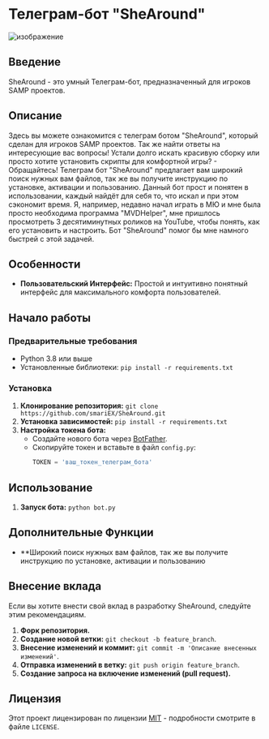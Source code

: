 # Телеграм-бот "SheAround"
![изображение](https://postimg.cc/0br0ym5F)
## Введение

SheAround - это умный Телеграм-бот, предназначенный для игроков SAMP проектов.

## Описание 
Здесь вы можете ознакомится с телеграм ботом "SheAround", который сделан для игроков SAMP проектов. Так же найти ответы на интересующие вас вопросы!
Устали долго искать красивую сборку или просто хотите установить скрипты для комфортной игры? - Обращайтесь!
Телеграм бот "SheAround" предлагает вам широкий поиск нужных вам файлов, так же вы получите инструкцию по установке, активации и пользованию.
Данный бот прост и понятен в использовании, каждый найдëт для себя то, что искал и при этом сэкономит время.
Я, например, недавно начал играть в МЮ и мне была просто необходима программа "MVDHelper",
мне пришлось просмотреть 3 десятиминутных роликов на YouTube, чтобы понять, как его установить и настроить. Бот "SheAround" помог бы мне намного быстрей с этой задачей.

## Особенности

- **Пользовательский Интерфейс:** Простой и интуитивно понятный интерфейс для максимального комфорта пользователей.

## Начало работы

### Предварительные требования

- Python 3.8 или выше
- Установленные библиотеки: `pip install -r requirements.txt`

### Установка

1. **Клонирование репозитория:** `git clone https://github.com/smariEX/SheAround.git`
2. **Установка зависимостей:** `pip install -r requirements.txt`
3. **Настройка токена бота:**
   - Создайте нового бота через [BotFather](https://core.telegram.org/bots#botfather).
   - Скопируйте токен и вставьте в файл `config.py`:
     ```python
     TOKEN = 'ваш_токен_телеграм_бота'
     ```

## Использование

1. **Запуск бота:** `python bot.py`

## Дополнительные Функции

- **Широкий поиск нужных вам файлов, так же вы получите инструкцию по установке, активации и пользованию

## Внесение вклада

Если вы хотите внести свой вклад в разработку SheAround, следуйте этим рекомендациям.

1. **Форк репозитория.**
2. **Создание новой ветки:** `git checkout -b feature_branch`.
3. **Внесение изменений и коммит:** `git commit -m 'Описание внесенных изменений'`.
4. **Отправка изменений в ветку:** `git push origin feature_branch`.
5. **Создание запроса на включение изменений (pull request).**

## Лицензия

Этот проект лицензирован по лицензии [MIT](LICENSE) - подробности смотрите в файле `LICENSE`.
